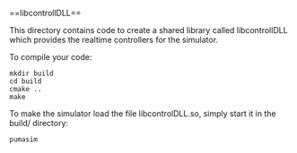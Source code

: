 
==libcontrollDLL==

This directory contains code to create a shared library called libcontrollDLL which provides the realtime controllers for the simulator.

To compile your code:

    mkdir build
    cd build
    cmake ..
    make   

To make the simulator load the file libcontrolDLL.so, simply start it in the build/ directory:

    pumasim
